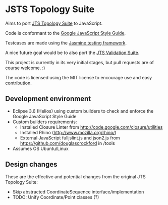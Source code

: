 JSTS Topology Suite
===================

Aims to port [JTS Topology Suite](http://tsusiatsoftware.net/jts/main.html) to JavaScript.

Code is conformant to the [Google JavaScript Style Guide](http://google-styleguide.googlecode.com/svn/trunk/javascriptguide.xml).

Testcases are made using the [Jasmine testing framework](https://github.com/pivotal/jasmine).

A nice future goal would be to also port the [JTS Validation Suite](http://www.vividsolutions.com/jts/tests/index.html).

This project is currently in its very initial stages, but pull requests are of course welcome. :) 

The code is licensed using the MIT license to encourage use and easy contribution.

Development environment
-----------------------

* Eclipse 3.6 (Helios) using custom builders to check and enforce the Google JavaScript Style Guide
* Custom builders requirements:
  * Installed Closure Linter from http://code.google.com/closure/utilities
  * Installed Rhino (http://www.mozilla.org/rhino/)
  * External JavaScript fulljslint.js and json2.js from https://github.com/douglascrockford in /tools
* Assumes OS Ubuntu/Linux

Design changes
--------------

These are the effective and potential changes from the original JTS Topology Suite:

* Skip abstracted CoordinateSequence interface/implementation
* TODO: Unify Coordinate/Point classes (?)
